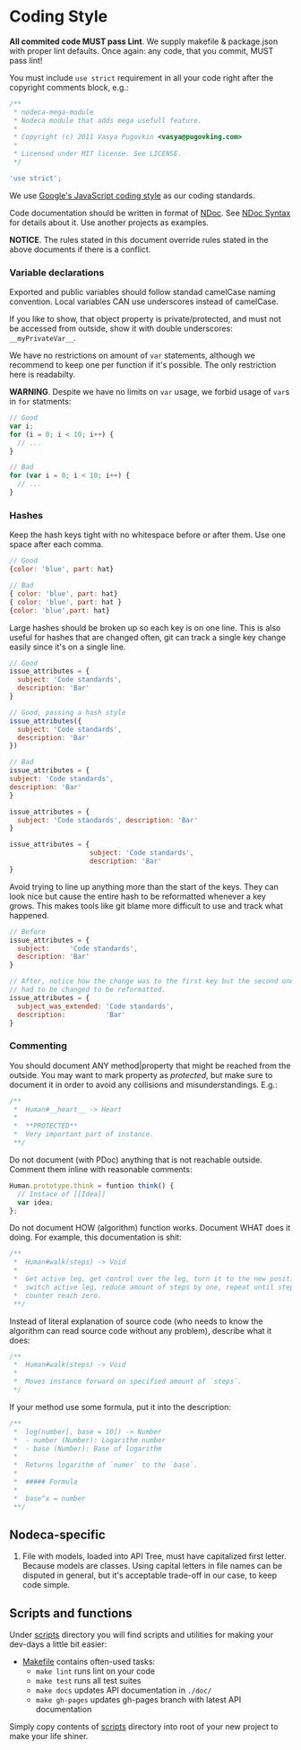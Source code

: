 Coding Style
============

**All commited code MUST pass Lint**. We supply makefile & package.json
with proper lint defaults. Once again: any code, that you commit,
MUST pass lint!

You must include `use strict` requirement in all your code right after the
copyright comments block, e.g.:

``` javascript
/**
 * nodeca-mega-module
 * Nodeca module that adds mega usefull feature.
 *
 * Copyright (c) 2011 Vasya Pugovkin <vasya@pugovking.com>
 *
 * Licensed under MIT license. See LICENSE.
 */

'use strict';
```

We use [Google's JavaScript coding style](http://google-styleguide.googlecode.com/svn/trunk/javascriptguide.xml)
as our coding standards.

Code documentation should be written in format of [NDoc](https://github.com/nodeca/ndoc).
See [NDoc Syntax](https://github.com/nodeca/ndoc/blob/master/syntax.md)
for details about it. Use another projects as examples.

**NOTICE**. The rules stated in this document override rules stated
in the above documents if there is a conflict.


### Variable declarations

Exported and public variables should follow standad camelCase naming convention.
Local variables CAN use underscores instead of camelCase. 

If you like to show, that object property is private/protected, and must not be
accessed from outside, show it with double underscores: `__myPrivateVar__`.

We have no restrictions on amount of `var` statements, although we recommend to
keep one per function if it's possible. The only restriction here is readabilty.

**WARNING**. Despite we have no limits on `var` usage, we forbid usage of `var`s
in `for` statments:

``` javascript
// Good
var i;
for (i = 0; i < 10; i++) {
  // ...
}

// Bad
for (var i = 0; i < 10; i++) {
  // ...
}
```

### Hashes

Keep the hash keys tight with no whitespace before or after them. Use one space
after each comma.

``` javascript
// Good
{color: 'blue', part: hat}

// Bad
{ color: 'blue', part: hat}
{ color: 'blue', part: hat }
{color: 'blue',part: hat}
```

Large hashes should be broken up so each key is on one line. This is also useful
for hashes that are changed often, git can track a single key change easily
since it's on a single line.

``` javascript
// Good
issue_attributes = {
  subject: 'Code standards',
  description: 'Bar'
}

// Good, passing a hash style
issue_attributes({
  subject: 'Code standards',
  description: 'Bar'
})

// Bad
issue_attributes = {
subject: 'Code standards',
description: 'Bar'
}

issue_attributes = {
  subject: 'Code standards', description: 'Bar'
}

issue_attributes = {
                    subject: 'Code standards',
                    description: 'Bar'
}
```

Avoid trying to line up anything more than the start of the keys. They can look
nice but cause the entire hash to be reformatted whenever a key grows. This
makes tools like git blame more difficult to use and track what happened.

``` javascript
// Before
issue_attributes = {
  subject:     'Code standards',
  description: 'Bar'
}

// After, notice how the change was to the first key but the second one also
// had to be changed to be reformatted.
issue_attributes = {
  subject_was_extended: 'Code standards',
  description:          'Bar'
}
```


### Commenting

You should document ANY method|property that might be reached from the outside.
You may want to mark property as _protected_, but make sure to document it in
order to avoid any collisions and misunderstandings. E.g.:

``` javascript
/**
 *  Human#__heart__ -> Heart
 *
 *  **PROTECTED**
 *  Very important part of instance.
 **/
```

Do not document (with PDoc) anything that is not reachable outside. Comment them
inline with reasonable comments:

``` javascript
Human.prototype.think = funtion think() {
  // Instace of [[Idea]]
  var idea;
};
```

Do not document HOW (algorithm) function works. Document WHAT does it doing.
For example, this documentation is shit:

``` javascript
/**
 *  Human#walk(steps) -> Void
 *
 *  Get active leg, get control over the leg, turn it to the new position,
 *  switch active leg, reduce amount of steps by one, repeat until steps
 *  counter reach zero.
 **/
```

Instead of literal explanation of source code (who needs to know the algorithm
can read source code without any problem), describe what it does:

``` javascript
/**
 *  Human#walk(steps) -> Void
 *
 *  Moves instance forward on specified amount of `steps`.
 */
```

If your method use some formula, put it into the description:

``` javascript
/**
 *  log(number[, base = 10]) -> Number
 *  - number (Number): Logarithm number
 *  - base (Number): Base of logarithm
 *
 *  Returns logarithm of `numer` to the `base`.
 *
 *  ##### Formula
 *
 *  base^x = number
 **/
```


## Nodeca-specific

1. File with models, loaded into API Tree, must have capitalized first letter.
   Because models are classes. Using capital letters in file names
   can be disputed in general, but it's acceptable trade-off in our case,
   to keep code simple.


## Scripts and functions

Under [scripts](scripts/) directory you will find scripts and utilities for
making your dev-days a little bit easier:

- [Makefile](scripts/Makefile) contains often-used tasks:
  - `make lint` runs lint on your code
  - `make test` runs all test suites
  - `make docs` updates API documentation in `./doc/`
  - `make gh-pages` updates gh-pages branch with latest API documentation

Simply copy contents of [scripts](scripts/) directory into root of your new
project to make your life shiner.
